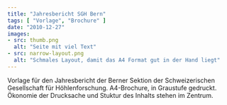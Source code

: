 ```yaml
---
title: "Jahresbericht SGH Bern"
tags: [ "Vorlage", "Brochure" ]
date: "2010-12-27"
images:
- src: thumb.png
  alt: "Seite mit viel Text"
- src: narrow-layout.png
  alt: "Schmales Layout, damit das A4 Format gut in der Hand liegt"
---
```


Vorlage für den Jahresbericht der Berner Sektion der Schweizerischen Gesellschaft für Höhlenforschung.
A4-Brochure, in Graustufe gedruckt. Ökonomie der Drucksache und Stuktur des Inhalts stehen im Zentrum.  
